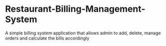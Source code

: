 # Restaurant-Billing-Management-System
A simple billing system application that allows admin to add, delete, manage orders and calculate the bills accordingly
